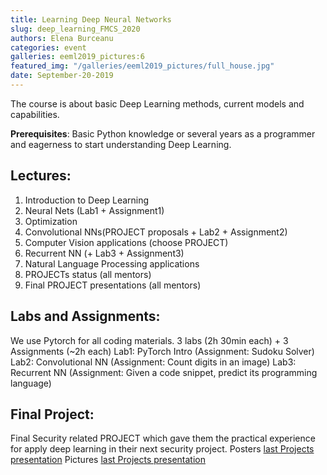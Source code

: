 ```yaml
---
title: Learning Deep Neural Networks
slug: deep_learning_FMCS_2020
authors: Elena Burceanu
categories: event
galleries: eeml2019_pictures:6
featured_img: "/galleries/eeml2019_pictures/full_house.jpg"
date: September-20-2019
---
```


The course is about basic Deep Learning methods, current models and
capabilities.

**Prerequisites**: Basic Python knowledge or several years as a programmer and
eagerness to start understanding Deep Learning.

## Lectures:

1. Introduction to Deep Learning
2. Neural Nets (Lab1 + Assignment1)
3. Optimization
4. Convolutional NNs(PROJECT proposals + Lab2 + Assignment2)
5. Computer Vision applications (choose PROJECT)
6. Recurrent NN (+ Lab3 + Assignment3)
7. Natural Language Processing applications
8. PROJECTs status (all mentors)
9. Final PROJECT presentations (all mentors)

## Labs and Assignments:

We use Pytorch for all coding materials.
3 labs (2h 30min each) + 3 Assignments (~2h each)
Lab1: PyTorch Intro (Assignment: Sudoku Solver)
Lab2: Convolutional NN (Assignment: Count digits in an image)
Lab3: Recurrent NN (Assignment: Given a code snippet, predict its programming language)

## Final Project:

Final Security related PROJECT which gave them the practical experience for apply deep learning in their next security project.
Posters [last Projects presentation](https://drive.google.com/open?id=1eIkdSOcMio16wLWULl4L8s8QBruLin-h)
Pictures [last Projects presentation](https://drive.google.com/open?id=1eIkdSOcMio16wLWULl4L8s8QBruLin-h)